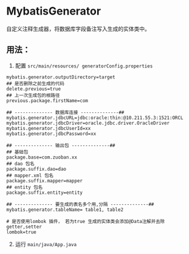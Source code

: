 # MybatisGenerator

自定义注释生成器，将数据库字段备注写入生成的实体类中。

## 用法：
1. 配置 `src/main/resources/ generatorConfig.properties`
```
mybatis.generator.outputDirectory=target
## 是否删除之前生成的代码
delete.previous=true
## 上一次生成包的根路径
previous.package.firstName=com

## -------------- 数据库连接 --------------##
mybatis.generator.jdbcURL=jdbc:oracle:thin:@10.211.55.3:1521:ORCL
mybatis.generator.jdbcDriver=oracle.jdbc.driver.OracleDriver
mybatis.generator.jdbcUserId=xx
mybatis.generator.jdbcPassword=xx

## -------------- 输出包 --------------##
## 基础包
package.base=com.zuoban.xx
## dao 包名
package.suffix.dao=dao
## mapper.xml 包名
package.suffix.mapper=mapper
## entity 包名
package.suffix.entity=entity

## -------------- 要生成的表名多个用,分隔 --------------##
mybatis.generator.tableName= table1, table2

# 是否使用lombok 插件， 若为true 生成的实体类会添加@Data注解并去除getter,setter
lombok=true
```

2. 运行 `main/java/App.java`
